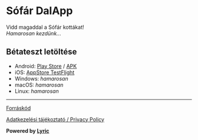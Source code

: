 # Sófár DalApp

Vidd magaddal a Sófár kottákat!\
*Hamarosan kezdünk...*

## Bétateszt letöltése

- Android: [Play Store](https://play.google.com/apps/testing/org.lyricapp.sofar) / [APK](github.com/reformatus/lyric/releases/latest)
- iOS: [AppStore TestFlight](https://testflight.apple.com/join/EsV5pBEN)
- Windows: *hamarosan*
- macOS: *hamarosan*
- Linux: *hamarosan*

---

[Forráskód](https://github.com/reformatus/lyric)

[Adatkezelési tájékoztató / Privacy Policy](/privacy)

**Powered by [Lyric](https://lyricapp.org)**
